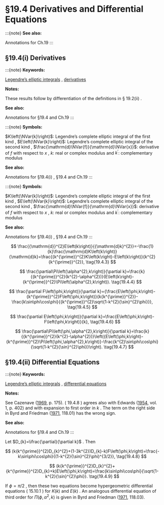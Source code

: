 # §19.4 Derivatives and Differential Equations

:::{note}
**See also:**

Annotations for Ch.19
:::


## §19.4(i) Derivatives

:::{note}
**Keywords:**

[Legendre’s elliptic integrals](http://dlmf.nist.gov/search/search?q=Legendre%20elliptic%20integrals) , [derivatives](http://dlmf.nist.gov/search/search?q=derivatives)

**Notes:**

These results follow by differentiation of the definitions in § 19.2(ii) .

**See also:**

Annotations for §19.4 and Ch.19
:::

:::{note}
**Symbols:**

$K\left(\NVar{k}\right)$: Legendre’s complete elliptic integral of the first kind , $E\left(\NVar{k}\right)$: Legendre’s complete elliptic integral of the second kind , $\frac{\mathrm{d}\NVar{f}}{\mathrm{d}\NVar{x}}$: derivative of $f$ with respect to $x$ , $k$: real or complex modulus and $k^{\prime}$: complementary modulus

**See also:**

Annotations for §19.4(i) , §19.4 and Ch.19
:::

:::{note}
**Symbols:**

$K\left(\NVar{k}\right)$: Legendre’s complete elliptic integral of the first kind , $E\left(\NVar{k}\right)$: Legendre’s complete elliptic integral of the second kind , $\frac{\mathrm{d}\NVar{f}}{\mathrm{d}\NVar{x}}$: derivative of $f$ with respect to $x$ , $k$: real or complex modulus and $k^{\prime}$: complementary modulus

**See also:**

Annotations for §19.4(i) , §19.4 and Ch.19
:::


<a id="E3"></a>
$$
\frac{{\mathrm{d}}^{2}E\left(k\right)}{{\mathrm{d}k}^{2}}=-\frac{1}{k}\frac{\mathrm{d}K\left(k\right)}{\mathrm{d}k}=\frac{{k^{\prime}}^{2}K\left(k\right)-E\left(k\right)}{k^{2}{k^{\prime}}^{2}}, \tag{19.4.3}
$$


<a id="E4"></a>
$$
\frac{\partial\Pi\left(\alpha^{2},k\right)}{\partial k}=\frac{k}{{k^{\prime}}^{2}(k^{2}-\alpha^{2})}(E\left(k\right)-{k^{\prime}}^{2}\Pi\left(\alpha^{2},k\right)). \tag{19.4.4}
$$


<a id="E5"></a>
$$
\frac{\partial F\left(\phi,k\right)}{\partial k}={\frac{E\left(\phi,k\right)-{k^{\prime}}^{2}F\left(\phi,k\right)}{k{k^{\prime}}^{2}}-\frac{k\sin\phi\cos\phi}{{k^{\prime}}^{2}\sqrt{1-k^{2}{\sin}^{2}\phi}}}, \tag{19.4.5}
$$


<a id="E6"></a>
$$
\frac{\partial E\left(\phi,k\right)}{\partial k}=\frac{E\left(\phi,k\right)-F\left(\phi,k\right)}{k}, \tag{19.4.6}
$$


<a id="E7"></a>
$$
\frac{\partial\Pi\left(\phi,\alpha^{2},k\right)}{\partial k}=\frac{k}{{k^{\prime}}^{2}(k^{2}-\alpha^{2})}\left({E\left(\phi,k\right)-{k^{\prime}}^{2}\Pi\left(\phi,\alpha^{2},k\right)}-\frac{k^{2}\sin\phi\cos\phi}{\sqrt{1-k^{2}{\sin}^{2}\phi}}\right). \tag{19.4.7}
$$


## §19.4(ii) Differential Equations

:::{note}
**Keywords:**

[Legendre’s elliptic integrals](http://dlmf.nist.gov/search/search?q=Legendre%20elliptic%20integrals) , [differential equations](http://dlmf.nist.gov/search/search?q=differential%20equations)

**Notes:**

See Cazenave ([1969](./bib/C.html#bib461 "Intégrales et Fonctions Elliptiques en Vue des Applications"), p. 175). ( 19.4.8 ) agrees also with Edwards ([1954](./bib/E.html#bib729 "A Treatise on the Integral Calculus"), vol. 1, p. 402) and with expansion to first order in $k$ . The term on the right side in Byrd and Friedman ([1971](./bib/B.html#bib400 "Handbook of Elliptic Integrals for Engineers and Scientists"), 118.01) has the wrong sign.

**See also:**

Annotations for §19.4 and Ch.19
:::

Let $D_{k}=\ifrac{\partial}{\partial k}$ . Then


<a id="E8"></a>
$$
(k{k^{\prime}}^{2}D_{k}^{2}+(1-3k^{2})D_{k}-k)F\left(\phi,k\right)=\frac{-k\sin\phi\cos\phi}{(1-k^{2}{\sin}^{2}\phi)^{3/2}}, \tag{19.4.8}
$$


<a id="E9"></a>
$$
(k{k^{\prime}}^{2}D_{k}^{2}+{k^{\prime}}^{2}D_{k}+k)E\left(\phi,k\right)=\frac{k\sin\phi\cos\phi}{\sqrt{1-k^{2}{\sin}^{2}\phi}}. \tag{19.4.9}
$$

If $\phi=\pi/2$ , then these two equations become hypergeometric differential equations ( 15.10.1 ) for $K\left(k\right)$ and $E\left(k\right)$ . An analogous differential equation of third order for $\Pi\left(\phi,\alpha^{2},k\right)$ is given in Byrd and Friedman ([1971](./bib/B.html#bib400 "Handbook of Elliptic Integrals for Engineers and Scientists"), 118.03).
